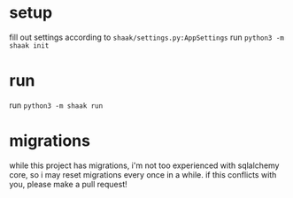 # setup
fill out settings according to `shaak/settings.py:AppSettings`
run `python3 -m shaak init`
# run
run `python3 -m shaak run`
# migrations
while this project has migrations, i'm not too experienced with sqlalchemy core, so i may reset migrations every once in a while. if this conflicts with you, please make a pull request!